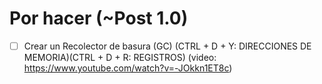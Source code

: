 # Por hacer (~Post 1.0)
- [ ] Crear un Recolector de basura (GC) (CTRL + D + Y: DIRECCIONES DE MEMORIA)(CTRL + D + R: REGISTROS) (video: https://www.youtube.com/watch?v=-JOkkn1ET8c)
